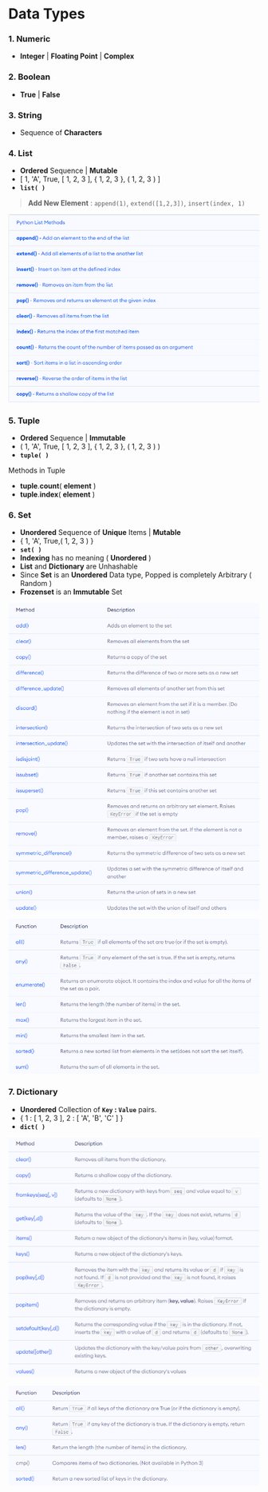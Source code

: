 # Data Types

### 1. **Numeric** 
- **Integer** | **Floating Point** | **Complex** 

### 2. **Boolean**   
- **True** | **False** 

### 3. **String**  
- Sequence of **Characters**

### 4. **List** 
- **Ordered** Sequence | **Mutable** 
- \[ 1, 'A', True, \[ 1, 2, 3 ], { 1, 2, 3 }, ( 1, 2, 3 ) ] 
- **`list( )`**

> **Add New Element** : `append(1)`, `extend([1,2,3])`, `insert(index, 1)` 

![List Methods](Image/ListMethods.png)

### 5. **Tuple**  
- **Ordered** Sequence | **Immutable**  
- \( 1, 'A', True, \[ 1, 2, 3 ], { 1, 2, 3 }, ( 1, 2, 3 ) ) 
- **`tuple( )`**

Methods in Tuple
- **tuple**.**count**( **element** )
- **tuple**.**index**( **element** )

### 6. **Set**  
- **Unordered** Sequence of **Unique** Items | **Mutable** 
- \{ 1, 'A', True,( 1, 2, 3 ) } 
- **`set( )`**
- **Indexing** has no meaning ( **Unordered** )
- **List** and **Dictionary** are Unhashable
- Since **Set** is an **Unordered** Data type, Popped is completely Arbitrary ( Random )
- **Frozenset** is an **Immutable** Set

![Set Methods](Image/SetMethods.png)

![Set Functions](Image/SetFunctions.png)

### 7. **Dictionary** 
- **Unordered** Collection of **`Key` : `Value`** pairs.  
- { 1 : \[ 1, 2, 3 ], 2 : \[ 'A', 'B', 'C' ] } 
- **`dict( )`**

![Dictionary Methods](Image/DictionaryMethods.png)

![Dictionary Functions](Image/DictionaryFunctions.png)

